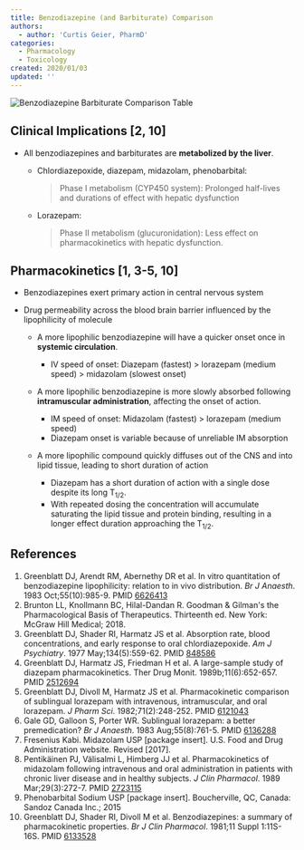 ```yaml
---
title: Benzodiazepine (and Barbiturate) Comparison
authors:
  - author: 'Curtis Geier, PharmD'
categories:
  - Pharmacology
  - Toxicology
created: 2020/01/03
updated: ''
---
```

![Benzodiazepine Barbiturate Comparison Table](/media/Benzodiazepine-Barbiturate-Comparison-Table.png "Benzodiazepine Barbiturate Comparison Table")

## Clinical Implications \[2, 10]

* All benzodiazepines and barbiturates are **metabolized by the liver**.

  * <span class="drug">Chlordiazepoxide</span>, <span class="drug">diazepam</span>, <span class="drug">midazolam</span>, <span class ="drug">phenobarbital</span>:

    > Phase I metabolism (CYP450 system): Prolonged half-lives and durations of effect with hepatic dysfunction
  * <span class="drug">Lorazepam</span>:

    > Phase II metabolism (glucuronidation): Less effect on pharmacokinetics with hepatic dysfunction.

## Pharmacokinetics \[1, 3-5, 10]

* Benzodiazepines exert primary action in central nervous system
* Drug permeability across the blood brain barrier influenced by the lipophilicity of molecule

  * A more lipophilic benzodiazepine will have a quicker onset once in **systemic circulation**.

    * IV speed of onset: <span class="drug">Diazepam</span> (fastest) > <span class="drug">lorazepam</span> (medium speed) > midazolam (slowest onset)
  * A more lipophilic benzodiazepine is more slowly absorbed following **intramuscular administration**, affecting the onset of action.

    * IM speed of onset: <span class="drug">Midazolam</span> (fastest) > <span class="drug">lorazepam</span>  (medium speed)
    * <span class="drug">Diazepam</span> onset is variable because of unreliable IM absorption
  * A more lipophilic compound quickly diffuses out of the CNS and into lipid tissue, leading to short duration of action

    * <span class="drug">Diazepam</span> has a short duration of action with a single dose despite its long T<sub>1/2</sub>. 
    * With repeated dosing the concentration will accumulate saturating the lipid tissue and protein binding, resulting in a longer effect duration approaching the T<sub>1/2</sub>.

## References

1. Greenblatt DJ, Arendt RM, Abernethy DR et al. In vitro quantitation of benzodiazepine lipophilicity: relation to in vivo distribution. *Br J Anaesth*. 1983 Oct;55(10):985-9. PMID [6626413](https://www.ncbi.nlm.nih.gov/pubmed/?term=6626413)
2. Brunton LL, Knollmann BC, Hilal-Dandan R. Goodman & Gilman's the Pharmacological Basis of Therapeutics. Thirteenth ed. New York: McGraw Hill Medical; 2018.
3. Greenblatt DJ, Shader RI, Harmatz JS et al. Absorption rate, blood concentrations, and early response to oral chlordiazepoxide. *Am J Psychiatry*. 1977 May;134(5):559-62. PMID [848586 ](https://www.ncbi.nlm.nih.gov/pubmed/?term=848586)
4. Greenblatt DJ, Harmatz JS, Friedman H et al. A large-sample study of diazepam pharmacokinetics. Ther Drug Monit. 1989b;11(6):652-657. PMID [2512694](https://www.ncbi.nlm.nih.gov/pubmed/?term=2512694)
5. Greenblatt DJ, Divoll M, Harmatz JS et al. Pharmacokinetic comparison of sublingual lorazepam with intravenous, intramuscular, and oral lorazepam. *J Pharm Sci*. 1982;71(2):248-252. PMID [6121043](https://www.ncbi.nlm.nih.gov/pubmed/?term=6121043)
6. Gale GD, Galloon S, Porter WR. Sublingual lorazepam: a better premedication? *Br J Anaesth*. 1983 Aug;55(8):761-5. PMID [6136288 ](https://www.ncbi.nlm.nih.gov/pubmed/?term=6136288)
7. Fresenius Kabi. Midazolam USP \[package insert]. U.S. Food and Drug Administration website. Revised \[2017].
8. Pentikäinen PJ, Välisalmi L, Himberg JJ et al. Pharmacokinetics of midazolam following intravenous and oral administration in patients with chronic liver disease and in healthy subjects. *J Clin Pharmacol*. 1989 Mar;29(3):272-7. PMID [2723115 ](https://www.ncbi.nlm.nih.gov/pubmed/?term=2723115)
9. Phenobarbital Sodium USP \[package insert]. Boucherville, QC, Canada: Sandoz Canada Inc.; 2015
10. Greenblatt DJ, Shader RI, Divoll M et al. Benzodiazepines: a summary of pharmacokinetic properties. *Br J Clin Pharmacol*. 1981;11 Suppl 1:11S-16S. PMID [6133528 ](https://www.ncbi.nlm.nih.gov/pubmed/?term=6133528)
